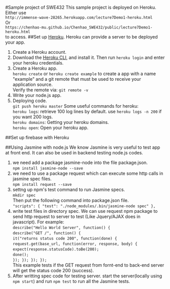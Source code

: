 #Sample project of SWE432
This sample project is deployed on Heroku.  
Either use  
`http://immense-wave-28265.herokuapp.com/lecture7Demo1-heroku.html`  
Or   
`https://chenhao-mu.github.io/Chenhao_SWE432/public/lecture7Demo1-heroku.html`   
to access.
##Set up [Heroku](https://devcenter.heroku.com/categories/nodejs).
Heroku can provide a server to be deployed your app.
1. Create a Heroku account.  
2. Download the [Heroku CLI](https://devcenter.heroku.com/articles/getting-started-with-nodejs#set-up), and install it. Then run `heroku login` and enter your heroku credentials.    
3. Create a Heroku app.   
`heroku create` or `heroku create example` to create a app with a name "example" and a git remote that must be used to receive your application source.  
Verify the remote via: `git remote -v`  
4. Write your node.js app.  
5. Deploying code.  
`git push heroku master`
Some useful commands for heroku:  
`heroku logs`: retrieve 100 log lines by default. use `heroku logs -n 200` if you want 200 logs.  
 `heroku domains`: Getting your heroku domains.  
 `heroku open`: Open your heroku app.

##Set up firebase with Heroku

##Using Jasmine with node.js
We know Jasmine is very useful to test app at front end. It can also be used in backend testing node.js codes.  
1. we need add a package jasmine-node into the file package.json.  
`npm install jasmine-node --save`  
2. we need to use a package request which can execute some http calls in jasmine spec files.  
`npm install request --save`  
3. settng up npm's test command to run Jasmine specs.  
`mkdir spec`  
Then put the following command into package.json file.   
  `"scripts": {
    "test": "./node_modules/.bin/jasmine-node spec"
  },`  
4. write test files in directory spec. We can use request npm package to send http request to server to test (Like Jquery/AJAX does in javascript). For example:  
`describe("Hello World Server", function() {`  
  `describe("GET /", function() {`  
    `it("returns status code 200", function(done) {`  
      `request.get(base_url, function(error, response, body) {`  
        `expect(response.statusCode).toBe(200);`  
        `done();`  
      `}); }); }); });`   
      This example tests if the GET request from fornt-end to back-end server will get the status code 200 (success).  
5. After writting spec code for testing server. start the server(locally using  `npm start`) and run `npm test` to run all the Jasmine tests.

  
